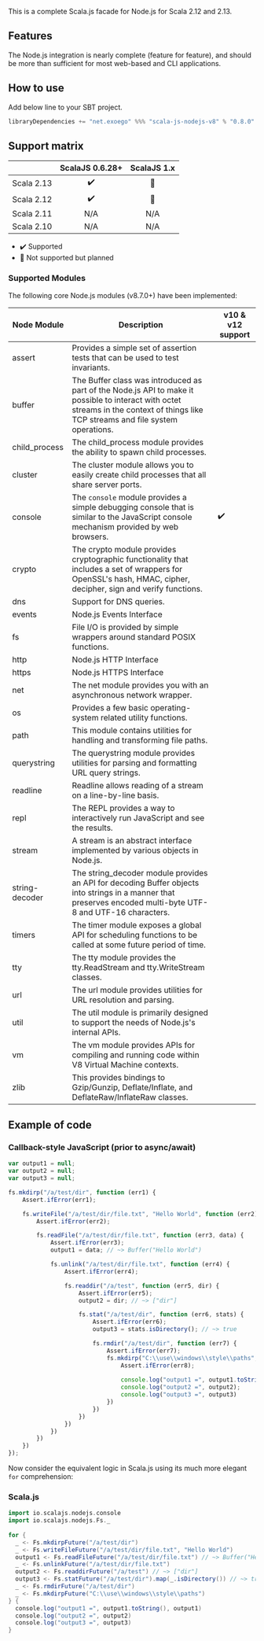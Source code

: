 This is a complete Scala.js facade for Node.js for Scala 2.12 and 2.13.

## Features

The Node.js integration is nearly complete (feature for feature), and should be more than sufficient for most web-based 
and CLI applications.

## How to use

Add below line to your SBT project.

```sbt
libraryDependencies += "net.exoego" %%% "scala-js-nodejs-v8" % "0.8.0"
```

## Support matrix

|            |   ScalaJS 0.6.28+  |   ScalaJS 1.x  |
| ---------- | :----------------: | :------------: |
| Scala 2.13 | :heavy_check_mark: | :construction: |
| Scala 2.12 | :heavy_check_mark: | :construction: |
| Scala 2.11 |         N/A        |       N/A      |
| Scala 2.10 |         N/A        |       N/A      |

-   :heavy_check_mark: Supported
-   :construction: Not supported but planned

### Supported Modules

The following core Node.js modules (v8.7.0+) have been implemented:

| Node Module    | Description                                                                                                                                                                         | v10 & v12 support   |
| -------------- | ----------------------------------------------------------------------------------------------------------------------------------------------------------------------------------- | ------------------- |
| assert         | Provides a simple set of assertion tests that can be used to test invariants.                                                                                                       |                     |
| buffer         | The Buffer class was introduced as part of the Node.js API to make it possible to interact with octet streams in the context of things like TCP streams and file system operations. |                     |
| child_process  | The child_process module provides the ability to spawn child processes.                                                                                                             |                     |
| cluster        | The cluster module allows you to easily create child processes that all share server ports.                                                                                         |                     |
| console        | The `console` module provides a simple debugging console that is similar to the JavaScript console mechanism provided by web browsers.                                              | :heavy_check_mark:  |
| crypto         | The crypto module provides cryptographic functionality that includes a set of wrappers for OpenSSL's hash, HMAC, cipher, decipher, sign and verify functions.                       |                     |
| dns            | Support for DNS queries.                                                                                                                                                            |                     |
| events         | Node.js Events Interface                                                                                                                                                            |                     |
| fs             | File I/O is provided by simple wrappers around standard POSIX functions.                                                                                                            |                     |
| http           | Node.js HTTP Interface                                                                                                                                                              |                     |
| https          | Node.js HTTPS Interface                                                                                                                                                             |                     |
| net            | The net module provides you with an asynchronous network wrapper.                                                                                                                   |                     |
| os             | Provides a few basic operating-system related utility functions.                                                                                                                    |                     |
| path           | This module contains utilities for handling and transforming file paths.                                                                                                            |                     |
| querystring    | The querystring module provides utilities for parsing and formatting URL query strings.                                                                                             |                     |
| readline       | Readline allows reading of a stream on a line-by-line basis.                                                                                                                        |                     |
| repl           | The REPL provides a way to interactively run JavaScript and see the results.                                                                                                        |                     |
| stream         | A stream is an abstract interface implemented by various objects in Node.js.                                                                                                        |                     |
| string-decoder | The string_decoder module provides an API for decoding Buffer objects into strings in a manner that preserves encoded multi-byte UTF-8 and UTF-16 characters.                       |                     |
| timers         | The timer module exposes a global API for scheduling functions to be called at some future period of time.                                                                          |                     |
| tty            | The tty module provides the tty.ReadStream and tty.WriteStream classes.                                                                                                             |                     |
| url            | The url module provides utilities for URL resolution and parsing.                                                                                                                   |                     |
| util           | The util module is primarily designed to support the needs of Node.js's internal APIs.                                                                                              |                     |
| vm             | The vm module provides APIs for compiling and running code within V8 Virtual Machine contexts.                                                                                      |                     |
| zlib           | This provides bindings to Gzip/Gunzip, Deflate/Inflate, and DeflateRaw/InflateRaw classes.                                                                                          |                     |

## Example of code

### Callback-style JavaScript (prior to async/await)

```javascript
var output1 = null;
var output2 = null;
var output3 = null;

fs.mkdirp("/a/test/dir", function (err1) {
    Assert.ifError(err1);

    fs.writeFile("/a/test/dir/file.txt", "Hello World", function (err2) {
        Assert.ifError(err2);

        fs.readFile("/a/test/dir/file.txt", function (err3, data) {
            Assert.ifError(err3);
            output1 = data; // ~> Buffer("Hello World")

            fs.unlink("/a/test/dir/file.txt", function (err4) {
                Assert.ifError(err4);

                fs.readdir("/a/test", function (err5, dir) {
                    Assert.ifError(err5);
                    output2 = dir; // ~> ["dir"]

                    fs.stat("/a/test/dir", function (err6, stats) {
                        Assert.ifError(err6);
                        output3 = stats.isDirectory(); // ~> true

                        fs.rmdir("/a/test/dir", function (err7) {
                            Assert.ifError(err7);
                            fs.mkdirp("C:\\use\\windows\\style\\paths", function (err8) {
                                Assert.ifError(err8);
                                
                                console.log("output1 =", output1.toString(), output1);
                                console.log("output2 =", output2);
                                console.log("output3 =", output3)
                            })
                        })
                    })
                })
            })
        })
    })
});
```

Now consider the equivalent logic in Scala.js using its much more elegant `for` comprehension:

### Scala.js

```scala
import io.scalajs.nodejs.console
import io.scalajs.nodejs.Fs._
  
for {
  _ <- Fs.mkdirpFuture("/a/test/dir")
  _ <- Fs.writeFileFuture("/a/test/dir/file.txt", "Hello World")
  output1 <- Fs.readFileFuture("/a/test/dir/file.txt") // ~> Buffer("Hello World")
  _ <- Fs.unlinkFuture("/a/test/dir/file.txt")
  output2 <- Fs.readdirFuture("/a/test") // ~> ["dir"]
  output3 <- Fs.statFuture("/a/test/dir").map(_.isDirectory()) // ~> true
  _ <- Fs.rmdirFuture("/a/test/dir")
  _ <- Fs.mkdirpFuture("C:\\use\\windows\\style\\paths")
} {
  console.log("output1 =", output1.toString(), output1)
  console.log("output2 =", output2)
  console.log("output3 =", output3)
}
```
